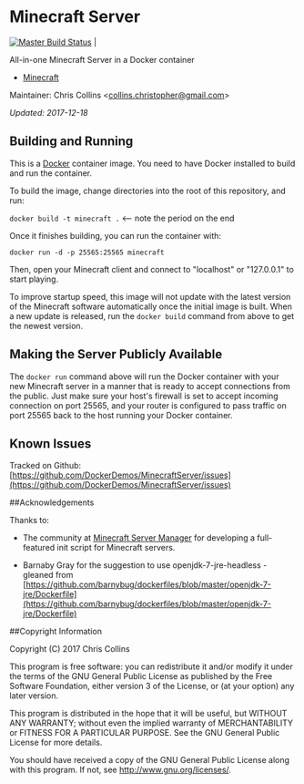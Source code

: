 Minecraft Server
================

[![Master Build Status](https://travis-ci.org/DockerDemos/MinecraftServer.svg?branch=master)](https://travis-ci.org/DockerDemos/MinecraftServer) |

All-in-one Minecraft Server in a Docker container

* [Minecraft](https://minecraft.net/download)

Maintainer: Chris Collins \<collins.christopher@gmail.com\>

_Updated: 2017-12-18_

Building and Running
--------------------

This is a [Docker](http://docker.io) container image.  You need to have Docker installed to build and run the container.

To build the image, change directories into the root of this repository, and run:

`docker build -t minecraft .`  <-- note the period on the end

Once it finishes building, you can run the container with:

`docker run -d -p 25565:25565 minecraft`

Then, open your Minecraft client and connect to "localhost" or "127.0.0.1" to start playing.

To improve startup speed, this image will not update with the latest version of the Minecraft software automatically once the initial image is built.  When a new update is released, run the `docker build` command from above to get the newest version.

## Making the Server Publicly Available

The `docker run` command above will run the Docker container with your new Minecraft server in a manner that is ready to accept connections from the public.  Just make sure your host's firewall is set to accept incoming connection on port 25565, and your router is configured to pass traffic on port 25565 back to the host running your Docker container.

## Known Issues

Tracked on Github: [https://github.com/DockerDemos/MinecraftServer/issues](https://github.com/DockerDemos/MinecraftServer/issues)

##Acknowledgements

Thanks to:

* The community at [Minecraft Server Manager](http://msmhq.com/) for developing a full-featured init script for Minecraft servers.

* Barnaby Gray for the suggestion to use openjdk-7-jre-headless - gleaned from [https://github.com/barnybug/dockerfiles/blob/master/openjdk-7-jre/Dockerfile](https://github.com/barnybug/dockerfiles/blob/master/openjdk-7-jre/Dockerfile)

##Copyright Information

Copyright (C) 2017 Chris Collins

This program is free software: you can redistribute it and/or modify it under the terms of the GNU General Public License as published by the Free Software Foundation, either version 3 of the License, or (at your option) any later version.

This program is distributed in the hope that it will be useful, but WITHOUT ANY WARRANTY; without even the implied warranty of MERCHANTABILITY or FITNESS FOR A PARTICULAR PURPOSE. See the GNU General Public License for more details.

You should have received a copy of the GNU General Public License along with this program. If not, see http://www.gnu.org/licenses/.

